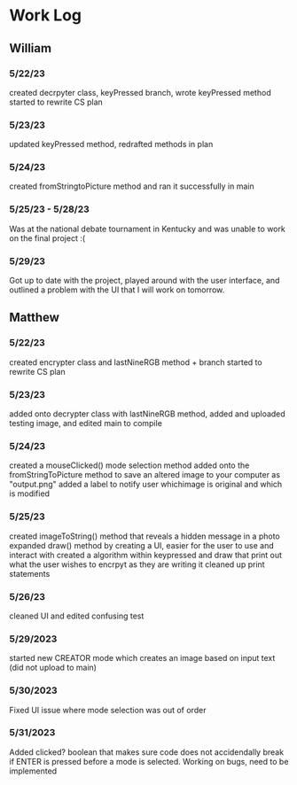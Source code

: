 # Work Log

## William

### 5/22/23

created decrpyter class, keyPressed branch, wrote keyPressed method
started to rewrite CS plan

### 5/23/23

updated keyPressed method, redrafted methods in plan

### 5/24/23

created fromStringtoPicture method and ran it successfully in main

### 5/25/23 - 5/28/23

Was at the national debate tournament in Kentucky and was unable to work on the final project :(

### 5/29/23

Got up to date with the project, played around with the user interface, and outlined a problem with the UI that I will work on tomorrow.


## Matthew

### 5/22/23

created encrypter class and lastNineRGB method + branch
started to rewrite CS plan

### 5/23/23

added onto decrypter class with lastNineRGB method, added and uploaded testing image, and edited main to compile

### 5/24/23

created a mouseClicked() mode selection method
added onto the fromStringToPicture method to save an altered image to your computer as "output.png"
added a label to notify user whichimage is original and which is modified

### 5/25/23

created imageToString() method that reveals a hidden message in a photo
expanded draw() method by creating a UI, easier for the user to use and interact with
created a algorithm within keypressed and draw that print out what the user wishes to encrpyt as they are writing it
cleaned up print statements

### 5/26/23

cleaned UI and edited confusing test

### 5/29/2023

started new CREATOR mode which creates an image based on input text (did not upload to main)

### 5/30/2023

Fixed UI issue where mode selection was out of order

### 5/31/2023

Added clicked? boolean that makes sure code does not accidendally break if ENTER is pressed before a mode is selected. Working on bugs, need to be implemented
